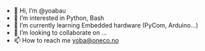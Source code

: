 - 👋 Hi, I’m @yoabau
- 👀 I’m interested in Python, Bash
- 🌱 I’m currently learning Embedded hardware (PyCom, Arduino...)
- 💞️ I’m looking to collaborate on ...
- 📫 How to reach me yoba@oneco.no

<!---
yoabau/yoabau is a ✨ special ✨ repository because its `README.md` (this file) appears on your GitHub profile.
You can click the Preview link to take a look at your changes.
--->
